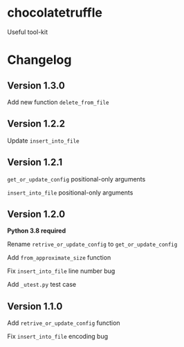 # chocolatetruffle
Useful tool-kit

# Changelog
## Version 1.3.0
Add new function `delete_from_file`

## Version 1.2.2
Update `insert_into_file`

## Version 1.2.1
`get_or_update_config` positional-only arguments

`insert_into_file` positional-only arguments

## Version 1.2.0
**Python 3.8 required**

Rename `retrive_or_update_config` to `get_or_update_config`

Add `from_approximate_size` function

Fix `insert_into_file` line number bug

Add `_utest.py` test case

## Version 1.1.0
Add `retrive_or_update_config` function

Fix `insert_into_file` encoding bug
